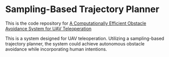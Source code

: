 # Sampling-Based Trajectory Planner
This is the code repository for [A Computationally Efficient Obstacle Avoidance System for UAV Teleoperation](https://ieeexplore.ieee.org/document/9665082)

This is a system designed for UAV teleoperation. Utilizing a sampling-based trajectory planner, the system could achieve autonomous obstacle avoidance while incorporating human intentions.

